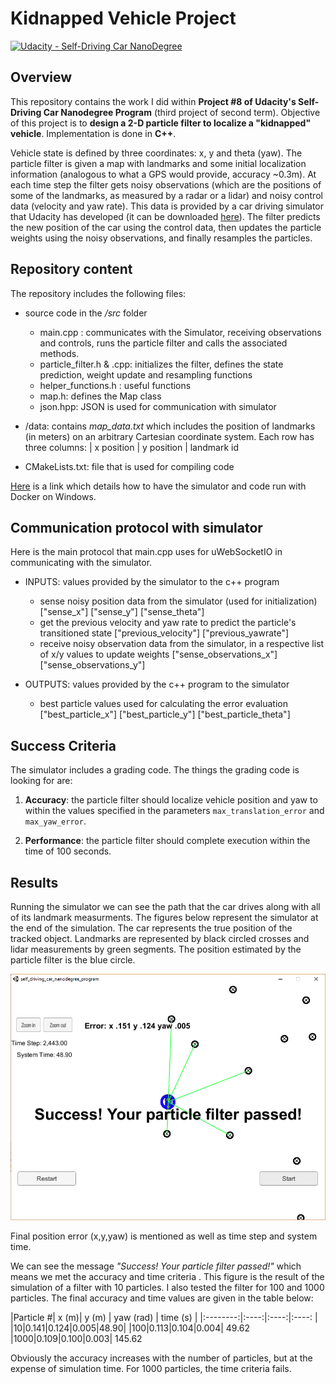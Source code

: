﻿# Kidnapped Vehicle Project

[![Udacity - Self-Driving Car NanoDegree](https://s3.amazonaws.com/udacity-sdc/github/shield-carnd.svg)](http://www.udacity.com/drive)

## Overview
This repository contains the work I did within **Project #8 of Udacity's Self-Driving Car Nanodegree Program** (third project of second term). Objective of this project is to **design a 2-D particle filter to localize a "kidnapped" vehicle**. Implementation is done in **C++**. 

Vehicle state is defined by three coordinates: x, y and theta (yaw).
The particle filter is given a map with landmarks and some initial localization information (analogous to what a GPS would provide, accuracy ~0.3m). At each time step the filter gets noisy observations (which are the positions of  some of  the landmarks, as measured by a radar or a lidar) and noisy control data (velocity and yaw rate). This data is provided by a car driving simulator that Udacity has developed (it can be downloaded [here](https://github.com/udacity/self-driving-car-sim/releases)).
The filter predicts the new position of the car using the control data, then updates the particle weights using the noisy observations, and finally resamples the particles.

## Repository content

The repository includes the following files:

 - source code in the */src* folder
	 - main.cpp : communicates with the Simulator, receiving observations and controls, runs the particle filter and calls the associated methods. 
	 - particle_filter.h & .cpp:  initializes the filter, defines the state prediction, weight update and resampling functions
 	 - helper_functions.h : useful functions
 	 - map.h: defines the Map class
 	 - json.hpp: JSON is used for communication with simulator
 - /data: contains _map_data.txt_ which includes the position of landmarks (in meters) on an arbitrary Cartesian coordinate system. Each row has three columns:    |   x position  |     y position |    landmark id

 - CMakeLists.txt: file that is used for compiling code

[Here](https://discussions.udacity.com/t/getting-started-with-docker-and-windows-for-the-ekf-project-a-guide/320236]) is a link which details how to have the simulator and code run with Docker on Windows.

## Communication protocol with simulator

Here is the main protocol that main.cpp uses for uWebSocketIO in communicating with the simulator.

* INPUTS: values provided by the simulator to the c++ program
	 * sense noisy position data from the simulator (used for initialization)
		["sense_x"]
		["sense_y"]
		["sense_theta"]
	 * get the previous velocity and yaw rate to predict the particle's transitioned state
	["previous_velocity"]
	["previous_yawrate"]
	 * receive noisy observation data from the simulator, in a respective list of x/y values to update weights
	["sense_observations_x"]
	["sense_observations_y"]

* OUTPUTS: values provided by the c++ program to the simulator
	* best particle values used for calculating the error evaluation
	["best_particle_x"]
	["best_particle_y"]
	["best_particle_theta"]

## Success Criteria
The simulator includes a grading code. The things the grading code is looking for are:

1. **Accuracy**: the particle filter should localize vehicle position and yaw to within the values specified in the parameters `max_translation_error` and `max_yaw_error`.
	
2. **Performance**: the particle filter should complete execution within the time of 100 seconds.


## Results
Running the simulator we can see the path that the car drives along with all of its landmark measurments. The figures below represent the simulator at the end of the simulation. The car represents the true position of the tracked object. Landmarks are represented by black circled crosses and lidar measurements by green segments. The position estimated by the particle filter is the blue circle. 

![simulator](./results_10p.png)

Final position error (x,y,yaw) is mentioned as well as time step and system time.

We can see the message _"Success! Your particle filter passed!"_ which means we met the accuracy and time criteria . This figure is the result of the simulation of a filter with 10 particles. I also tested the filter for 100 and 1000 particles. 
The final accuracy and time values are given in the table below: 

|Particle #| x (m)| y (m) | yaw (rad) | time (s) |
|:--------:|:----:|:----:|:----: |
|10|0.141|0.124|0.005|48.90|
|100|0.113|0.104|0.004| 49.62
|1000|0.109|0.100|0.003| 145.62

Obviously the accuracy increases with the number of particles, but at the expense of simulation time. For 1000 particles, the time criteria fails.




